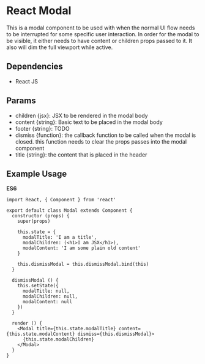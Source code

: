 # React Modal

This is a modal component to be used with when the normal UI flow needs to be interrupted for some specific user interaction.  In order for the modal to be visible, it either needs to have content or children props passed to it.   It also will dim the full viewport while active.

## Dependencies
- React JS

## Params

- children {jsx}: JSX to be rendered in the modal body
- content {string}: Basic text to be placed in the modal body
- footer {string}: TODO
- dismiss {function}: the callback function to be called when the modal is closed. this function needs to clear the props passes into the modal component
- title {string}: the content that is placed in the header

## Example Usage

**ES6**

```
import React, { Component } from 'react'

export default class Modal extends Component {
  constructor (props) {
    super(props)

    this.state = {
      modalTitle: 'I am a title',
      modalChildren: (<h1>I am JSX</h1>),
      modalContent: 'I am some plain old content'
    }

    this.dismissModal = this.dismissModal.bind(this)
  }

  dismissModal () {
    this.setState({
      modalTitle: null,
      modalChildren: null,
      modalContent: null
    })
  }

  render () {
    <Modal title={this.state.modalTitle} content={this.state.modalContent} dismiss={this.dismissModal}>
      {this.state.modalChildren}
    </Modal>
  }
}
```
